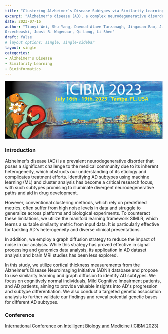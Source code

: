 ```yaml
---
title: "Clustering Alzheimer’s Disease Subtypes via Similarity Learning and Graph Diffusion"
excerpt: "Alzheimer's disease (AD), a complex neurodegenerative disorder affecting millions globally, presents diagnostic and treatment challenges due to its heterogeneous nature. This study targets the identification of homogeneous AD subtypes with unique clinical and pathological characteristics to overcome these issues. Using an innovative approach with unsupervised clustering, the multi-kernel similarity learning framework SIMLR, and graph diffusion, we analyzed MRI-derived cortical thickness measurements in 829 patients with AD and mild cognitive impairment (MCI). The unique clustering methodology we used, untested in AD subtyping before, outperformed traditional clustering methods, notably mitigating noise interference in subtype detection. Five distinctive subtypes emerged, differing significantly in biomarkers, cognitive status, and other clinical features. A subsequent genetic association study validated these subtypes, uncovering potential genetic connections."
date: 2023-07-16
author: "Tianyi Wei, Shu Yang, Davoud Ataee Tarzanagh, Jingxuan Bao, Jia Xu, Patryk
Orzechowski, Joost B. Wagenaar, Qi Long, Li Shen"
draft: false
# layout options: single, single-sidebar
layout: single
categories:
- Alzheimer's Disease
- Similarity Learning
- Bioinformatics
---
```


![ICIBM](featured.jpg)

### Introduction
Alzheimer's disease (AD) is a prevalent neurodegenerative disorder that poses a significant challenge to the medical community due to its inherent heterogeneity, which obstructs our understanding of its etiology and complicates treatment efforts. Identifying AD subtypes using machine learning (ML) and cluster analysis has become a critical research focus, with such subtypes promising to illuminate divergent neurodegenerative paths and aid in drug development.

However, conventional clustering methods, which rely on predefined metrics, often suffer from high noise levels in data and struggle to generalize across platforms and biological experiments. To counteract these limitations, we utilize the manifold learning framework SIMLR, which learns a suitable similarity metric from input data. It is particularly effective for tackling AD's heterogeneity and diverse clinical presentations.

In addition, we employ a graph diffusion strategy to reduce the impact of noise in our analysis. While this strategy has proved effective in signal processing and genomics data analysis, its application in AD dataset analysis and brain MRI studies has been less explored.

In this study, we utilize cortical thickness measurements from the Alzheimer’s Disease Neuroimaging Initiative (ADNI) database and propose to use similarity learning and graph diffusion to identify AD subtypes. We focus on cognitively normal individuals, Mild Cognitive Impairment patients, and AD patients, aiming to provide valuable insights into AD's progression and subtype differentiation. We also conduct a targeted genetic association analysis to further validate our findings and reveal potential genetic bases for different AD subtypes.


### Conference
[International Conference on Intelligent Biology and Medicine (ICIBM 2023)](https://icibm2023.iaibm.org/)
